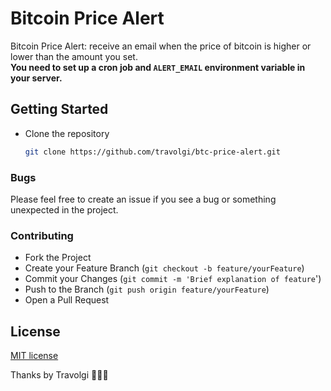 # Bitcoin Price Alert
Bitcoin Price Alert: receive an email when the price of bitcoin is higher or lower than the amount you set.  
**You need to set up a cron job and `ALERT_EMAIL` environment variable in your server.**

## Getting Started

- Clone the repository
  ```sh
  git clone https://github.com/travolgi/btc-price-alert.git
  ```

### Bugs

Please feel free to create an issue if you see a bug or something unexpected in the project.

### Contributing

- Fork the Project
- Create your Feature Branch (`git checkout -b feature/yourFeature`)
- Commit your Changes (`git commit -m 'Brief explanation of feature`')
- Push to the Branch (`git push origin feature/yourFeature`)
- Open a Pull Request

## License 
[MIT license](https://github.com/travolgi/btc-price-alert/blob/master/LICENSE)


Thanks by Travolgi 🚀🚀🚀
